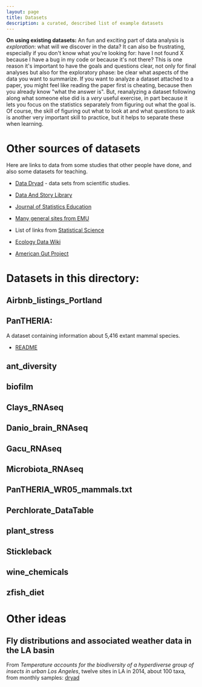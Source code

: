 ```yaml
---
layout: page
title: Datasets
description: a curated, described list of example datasets
---
```


**On using existing datasets:**
An fun and exciting part of data analysis is *exploration*: what will we discover in the data?
It can also be frustrating, especially if you don't know what you're looking for:
have I not found X because I have a bug in my code or because it's not there?
This is one reason it's important to have the goals and questions clear,
not only for final analyses but also for the exploratory phase:
be clear what aspects of the data you want to summarize.
If you want to analyze a dataset attached to a paper,
you might feel like reading the paper first is cheating, because then you already know "what the answer is".
But, reanalyzing a dataset following along what someone else did is a *very* useful exercise,
in part because it lets you focus on the statistics separately from figuring out what the goal is.
Of course, the skill of figuring out what to look at and what questions to ask
is another very important skill to practice, but it helps to separate these when learning.


# Other sources of datasets

Here are links to data from some studies that other people have done, and also some datasets for teaching.

-   [Data Dryad](http://datadryad.org) - data sets from scientific studies.

-   [Data And Story Library](http://lib.stat.cmu.edu/cgi-bin/dasl.cgi?query=data&submit=Search%21&metaname=swishdefault&sort=swishrank)

-   [Journal of Statistics Education](https://ww2.amstat.org/publications/jse/jse_data_archive.htm)

-   [Many general sites from EMU](http://guides.emich.edu/data/free-data)

-   List of links from [Statistical Science](http://www.statsci.org/datasets.html)

-   [Ecology Data Wiki](https://ecologicaldata.org/home)

-   [American Gut Project](https://github.com/biocore/American-Gut/tree/master/data)



# Datasets in this directory:

## Airbnb_listings_Portland

## PanTHERIA:

A dataset containing information about 5,416 extant mammal species.

- [README](PanTHERIA/README.md)

## ant_diversity

## biofilm

## Clays_RNAseq

## Danio_brain_RNAseq

## Gacu_RNAseq

## Microbiota_RNAseq

## PanTHERIA_WR05_mammals.txt

## Perchlorate_DataTable

## plant_stress

## Stickleback

## wine_chemicals

## zfish_diet 


# Other ideas

## Fly distributions and associated weather data in the LA basin

From *Temperature accounts for the biodiversity of a hyperdiverse group of insects in urban Los Angeles*,
twelve sites in LA in 2014, about 100 taxa, from monthly samples: [dryad](https://datadryad.org/stash/dataset/doi:10.5061/dryad.gr68f2j)
